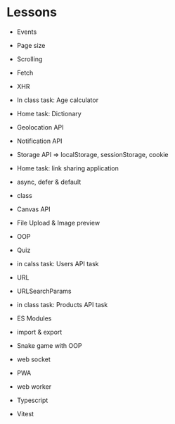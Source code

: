 # Lessons

- Events
- Page size
- Scrolling
- Fetch
- XHR
- In class task: Age calculator
- Home task: Dictionary

- Geolocation API
- Notification API
- Storage API => localStorage, sessionStorage, cookie
- Home task: link sharing application

- async, defer & default
- class
- Canvas API
- File Upload & Image preview
- OOP

- Quiz
- in calss task: Users API task

- URL
- URLSearchParams
- in class task: Products API task

- ES Modules
- import & export
- Snake game with OOP

- web socket

- PWA
- web worker

- Typescript
- Vitest
